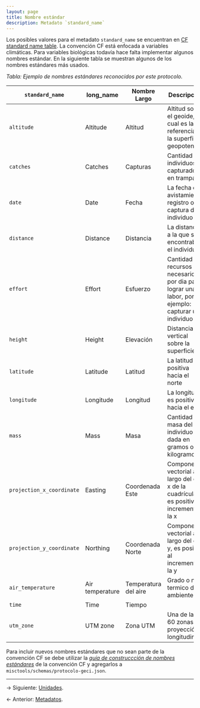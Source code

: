 ```yaml
---
layout: page
title: Nombre estándar
description: Metadato `standard_name`
---
```


Los posibles valores para el metadato `standard_name` se encuentran en [CF standard name
table](http://cfconventions.org/Data/cf-standard-names/current/build/cf-standard-name-table.html).
La convención CF está enfocada a variables climáticas. Para variables biológicas todavía hace falta
implementar algunos nombres estándar. En la siguiente tabla se muestran algunos de los nombres
estándares más usados.

_Tabla: Ejemplo de nombres estándares reconocidos por este protocolo._

**`standard_name`**       | **long_name** | Nombre Largo     | Descripción
--------------------------|---------------|------------------|--------------------------------------------------------------------
`altitude`                | Altitude      | Altitud          | Altitud sobre el geoide, la cual es la referencia de la superficie geopotencial
`catches`                 | Catches       | Capturas         | Cantidad de individuos capturados en trampas
`date`                    | Date          | Fecha            | La fecha de avistamiento, registro o captura del individuo
`distance`                | Distance      | Distancia        | La distancia a la que se encontraba el individuo
`effort`                  | Effort        | Esfuerzo         | Cantidad de recursos necesarios por dia para lograr una labor, por ejemplo: capturar un individuo
`height`                  | Height        | Elevación        | Distancia vertical sobre la superficie
`latitude`                | Latitude      | Latitud          | La latitud es positiva hacia el norte
`longitude`               | Longitude     | Longitud         | La longitud es positiva hacia el este
`mass`                    | Mass          | Masa             | Cantidad de masa del individuo dada en gramos o kilogramos
`projection_x_coordinate` | Easting       | Coordenada Este  | Componente vectorial a lo largo del eje x de la cuadrícula, es positiva al incrementar la x
`projection_y_coordinate` | Northing      | Coordenada Norte | Componente vectorial a lo largo del eje y, es positiva al incrementar la y
`air_temperature`         | Air temperature   | Temperatura del aire      | Grado o nivel termico del ambiente
`time`                    | Time          | Tiempo           | &nbsp;
`utm_zone`                | UTM zone      | Zona UTM         | Una de las 60 zonas de proyección longitudinal.

Para incluir nuevos nombres estándares que no sean parte de la convención CF se debe utilizar la
[_guía de construccción de nombres
estándares_](http://cfconventions.org/Data/cf-standard-names/docs/guidelines.html) de la convención
CF y agregarlos a `misctools/schemas/protocolo-geci.json`.

---

&rarr; Siguiente: [Unidades](units.html).

&larr; Anterior: [Metadatos](metadatos.html).